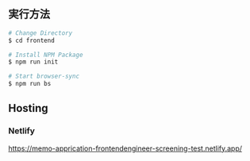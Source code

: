 ## 実行方法

```bash
# Change Directory
$ cd frontend

# Install NPM Package
$ npm run init

# Start browser-sync
$ npm run bs
```

## Hosting
### Netlify
https://memo-apprication-frontendengineer-screening-test.netlify.app/